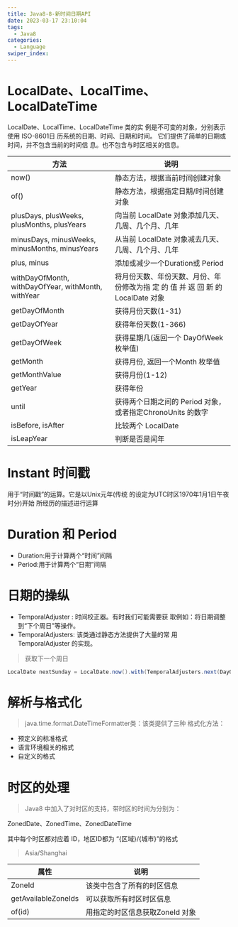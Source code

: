 ```yaml
---
title: Java8-8-新时间日期API
date: 2023-03-17 23:10:04
tags: 
  - Java8
categories: 
  - Language
swiper_index: 
---
```


# LocalDate、LocalTime、LocalDateTime 

 LocalDate、LocalTime、LocalDateTime 类的实 例是不可变的对象，分别表示使用 ISO-8601日 历系统的日期、时间、日期和时间。  它们提供了简单的日期或时间，并不包含当前的时间信 息。也不包含与时区相关的信息。  

| 方法                                               | 说明                                                         |
| -------------------------------------------------- | ------------------------------------------------------------ |
| now()                                              | 静态方法，根据当前时间创建对象                               |
| of()                                               | 静态方法，根据指定日期/时间创建 对象                         |
| plusDays, plusWeeks, plusMonths, plusYears         | 向当前 LocalDate 对象添加几天、 几周、几个月、几年           |
| minusDays, minusWeeks, minusMonths, minusYears     | 从当前 LocalDate 对象减去几天、 几周、几个月、几年           |
| plus, minus                                        | 添加或减少一个Duration或 Period                              |
| withDayOfMonth, withDayOfYear, withMonth, withYear | 将月份天数、年份天数、月份、年 份修改为指 定 的 值 并 返 回 新 的 LocalDate 对象 |
| getDayOfMonth                                      | 获得月份天数(1-31)                                           |
| getDayOfYear                                       | 获得年份天数(1-366)                                          |
| getDayOfWeek                                       | 获得星期几(返回一个 DayOfWeek 枚举值)                        |
| getMonth                                           | 获得月份, 返回一个Month 枚举值                               |
| getMonthValue                                      | 获得月份(1-12)                                               |
| getYear                                            | 获得年份                                                     |
| until                                              | 获得两个日期之间的 Period 对象， 或者指定ChronoUnits 的数字  |
| isBefore, isAfter                                  | 比较两个 LocalDate                                           |
| isLeapYear                                         | 判断是否是闰年                                               |

# Instant 时间戳 

用于“时间戳”的运算。它是以Unix元年(传统 的设定为UTC时区1970年1月1日午夜时分)开始 所经历的描述进行运算 

# Duration 和 Period 

* Duration:用于计算两个“时间”间隔
* Period:用于计算两个“日期”间隔 

# 日期的操纵 

* TemporalAdjuster : 时间校正器。有时我们可能需要获 取例如：将日期调整到“下个周日”等操作。 
* TemporalAdjusters: 该类通过静态方法提供了大量的常 用 TemporalAdjuster 的实现。  

> 获取下一个周日

```java
LocalDate nextSunday = LocalDate.now().with(TemporalAdjusters.next(DayOfWeek.SUNDAY));
```

# 解析与格式化 

>  java.time.format.DateTimeFormatter类：该类提供了三种 格式化方法： 

* 预定义的标准格式 
* 语言环境相关的格式
* 自定义的格式 

# 时区的处理  

> Java8 中加入了对时区的支持，带时区的时间为分别为： 

 ZonedDate、ZonedTime、ZonedDateTime

 其中每个时区都对应着 ID，地区ID都为 “{区域}/{城市}”的格式 

> Asia/Shanghai 

| 属性                | 说明                            |
| ------------------- | ------------------------------- |
| ZoneId              | 该类中包含了所有的时区信息      |
| getAvailableZoneIds | 可以获取所有时区时区信息        |
| of(id)              | 用指定的时区信息获取ZoneId 对象 |

